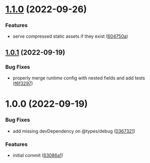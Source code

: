 # [1.1.0](https://github.com/versori/spa-server/compare/v1.0.1...v1.1.0) (2022-09-26)


### Features

* serve compressed static assets if they exist ([604750a](https://github.com/versori/spa-server/commit/604750ac8d9098604bac11ac49181beaec446892))

## [1.0.1](https://github.com/versori/spa-server/compare/v1.0.0...v1.0.1) (2022-09-19)


### Bug Fixes

* properly merge runtime config with nested fields and add tests ([f6f3297](https://github.com/versori/spa-server/commit/f6f3297a4ae679d957aae0c360b6f07c31b10826))

# 1.0.0 (2022-09-19)


### Bug Fixes

* add missing devDependency on @types/debug ([0367321](https://github.com/versori/spa-server/commit/0367321f04ce0aec34c6eff266d7da2f693df556))


### Features

* initial commit ([63086a1](https://github.com/versori/spa-server/commit/63086a1c43487ffbdac7d2513e5fece7169d25ac))
